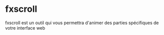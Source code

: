 # fxscroll
fxscroll est un outil qui vous permettra d'animer des parties spécifiques de votre interface web
